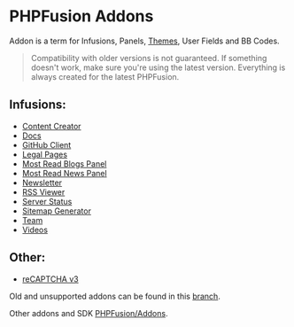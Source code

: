 # PHPFusion Addons
Addon is a term for Infusions, Panels, [Themes](https://github.com/PF-Projects/PF-Themes), User Fields and BB Codes.

> Compatibility with older versions is not guaranteed.
If something doesn't work, make sure you're using the latest version. Everything is always created for the latest PHPFusion.

## Infusions:
- [Content Creator](infusions/content_creator)
- [Docs](infusions/docs)
- [GitHub Client](infusions/github)
- [Legal Pages](infusions/legal)
- [Most Read Blogs Panel](infusions/most_read_blogs_panel)
- [Most Read News Panel](infusions/most_read_news_panel)
- [Newsletter](infusions/newsletter_panel)
- [RSS Viewer](infusions/rss_viewer_panel)
- [Server Status](infusions/server_status_panel)
- [Sitemap Generator](infusions/sitemap_panel)
- [Team](infusions/team)
- [Videos](infusions/videos)

## Other:
- [reCAPTCHA v3](reCAPTCHA_v3)

Old and unsupported addons can be found in this [branch](https://github.com/PF-Projects/PF-Addons/tree/old).

Other addons and SDK [PHPFusion/Addons](https://github.com/PHPFusion/Addons).

<!-- Don't copy my code! -->
